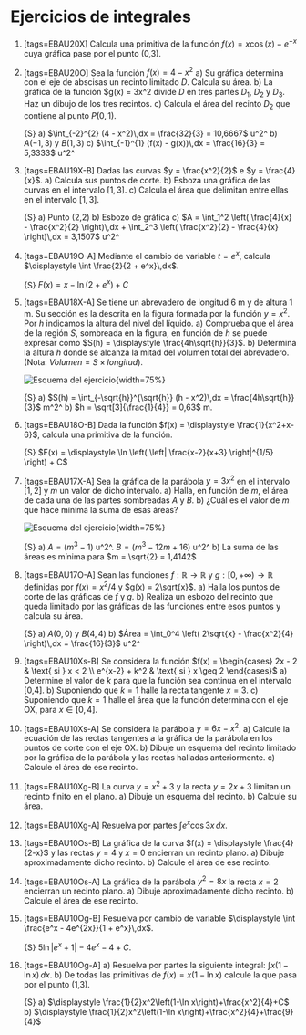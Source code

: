 # Ejercicios de integrales

1.  [tags=EBAU20X] Calcula una primitiva de la función $f(x) = x \cos (x) - e^{-x}$ cuya gráfica pase por el punto (0,3).

1.  [tags=EBAU20O] Sea la función $f(x) = 4-x^2$
    a)  Su gráfica determina con el eje de abscisas un recinto limitado $D$. Calcula su área.
    b)  La gráfica de la función $g(x) = 3x^2 divide $D$ en tres partes $D_1$, $D_2$ y $D_3$. Haz un dibujo de los tres recintos.
    c)  Calcula el área del recinto $D_2$ que contiene al punto $P(0,1)$.

    {S}
    a)  $\int_{-2}^{2} (4 - x^2)\,dx = \frac{32}{3} = 10,6667$ u^2^
    b)  $A(-1,3)$ y $B(1,3)$
    c)  $\int_{-1}^{1} (f(x) - g(x))\,dx = \frac{16}{3} = 5,3333$ u^2^

1.  [tags=EBAU19X-B] Dadas las curvas $y = \frac{x^2}{2}$ e  $y = \frac{4}{x}$.
    a)  Calcula sus puntos de corte.
    b)  Esboza una gráfica de las curvas en el intervalo $[1,3]$.
    c)  Calcula el área que delimitan entre ellas en el intervalo  $[1,3]$.

    {S}
    a)  Punto (2,2)
    b)  Esbozo de gráfica
    c)  $A = \int_1^2 \left( \frac{4}{x} - \frac{x^2}{2} \right)\,dx + \int_2^3 \left( \frac{x^2}{2} - \frac{4}{x} \right)\,dx = 3,1507$ u^2^

1.  [tags=EBAU19O-A] Mediante el cambio de variable $t = e^x$, calcula $\displaystyle \int \frac{2}{2 + e^x}\,dx$.

    {S} $F(x) = x - \ln (2 + e^x) + C$

1.  [tags=EBAU18X-A] Se tiene un abrevadero de longitud 6 m y de altura 1 m. Su sección es la descrita en la figura formada por la función $y = x^2$. Por $h$ indicamos la altura del nivel del líquido.
    a)  Comprueba que el área de la región $S$, sombreada en la figura, en función de $h$ se puede expresar como $S(h) = \displaystyle \frac{4h\sqrt{h}}{3}$.
    b)  Determina la altura $h$ donde se alcanza la mitad del volumen total del abrevadero. (Nota: $Volumen = S \times longitud$).

    ![Esquema del ejercicio](./img/EBAU18X-A2.jpg){width=75%}

    {S}
    a)  $S(h) = \int_{-\sqrt{h}}^{\sqrt{h}} (h - x^2)\,dx = \frac{4h\sqrt{h}}{3}$ m^2^
    b)  $h = \sqrt[3]{\frac{1}{4}} = 0,63$ m.

1.  [tags=EBAU18O-B] Dada la función $f(x) = \displaystyle \frac{1}{x^2+x-6}$, calcula una primitiva de la función.

    {S} $F(x) = \displaystyle \ln \left( \left| \frac{x-2}{x+3} \right|^{1/5} \right) + C$

1.  [tags=EBAU17X-A] Sea la gráfica de la parábola $y = 3x^2$ en el intervalo $[1,2]$ y $m$ un valor de dicho intervalo.
    a)  Halla, en función de $m$, el área de cada una de las partes sombreadas $A$ y $B$.
    b)  ¿Cuál es el valor de $m$ que hace mínima la suma de esas áreas?

    ![Esquema del ejercicio](./img/EBAU17X-A2.jpg){width=75%}

    {S}
    a)  $A = (m^3 - 1)$ u^2^. $B = (m^3 - 12m + 16)$ u^2^
    b)  La suma de las áreas es mínima para $m = \sqrt{2} = 1,4142$

1.  [tags=EBAU17O-A] Sean las funciones $f:\mathbb{R} \longrightarrow \mathbb{R}$ y $g: [0,+\infty) \longrightarrow \mathbb{R}$ definidas por $f(x) = x^2/4$ y $g(x) = 2\sqrt{x}$.
    a)  Halla los puntos de corte de las gráficas de $f$ y $g$.
    b)  Realiza un esbozo del recinto que queda limitado por las gráficas de las funciones entre esos puntos y calcula su área.

    {S}
    a)  $A(0,0)$ y $B(4,4)$
    b)  $Área = \int_0^4 \left( 2\sqrt{x} - \frac{x^2}{4} \right)\,dx = \frac{16}{3}$ u^2^

1.  [tags=EBAU10Xs-B] Se considera la función $f(x) = \begin{cases}
        2x - 2          & \text{ si } x < 2 \\
        e^{x-2} + k^2   & \text{ si } x \geq 2
    \end{cases}$
    a)  Determine el valor de $k$ para que la función sea continua en el intervalo [0,4].
    b)  Suponiendo que $k = 1$ halle la recta tangente $x = 3$.
    c)  Suponiendo que $k = 1$ halle el área que la función determina con el eje OX, para $x \in [0,4]$.

1.  [tags=EBAU10Xs-A] Se considera la parábola $y = 6x -x^2$.
    a)  Calcule la ecuación de las rectas tangentes a la gráfica de la parábola en los puntos de corte con el eje OX.
    b)  Dibuje un esquema del recinto limitado por la gráfica de la parábola y las rectas halladas anteriormente. 
    c)  Calcule el área de ese recinto.

1.  [tags=EBAU10Xg-B] La curva $y = x^2 + 3$ y la recta $y = 2x + 3$ limitan un recinto finito en el plano.
    a)  Dibuje un esquema del recinto.
    b)  Calcule su área.

1.  [tags=EBAU10Xg-A] Resuelva por partes $\displaystyle \int e^x \cos 3x\,dx$.

1.  [tags=EBAU10Os-B] La gráfica de la curva $f(x) = \displaystyle \frac{4}{2-x}$ y las rectas $y = 4$ y $x = 0$ encierran un recinto plano.
    a)  Dibuje aproximadamente dicho recinto.
    b)  Calcule el área de ese recinto.

1.  [tags=EBAU10Os-A] La gráfica de la parábola $y^2 = 8x$ la recta $x = 2$ encierran un recinto plano.
    a)  Dibuje aproximadamente dicho recinto.
    b)  Calcule el área de ese recinto.

1.  [tags=EBAU10Og-B] Resuelva por cambio de variable $\displaystyle \int \frac{e^x - 4e^{2x}}{1 + e^x}\,dx$.

    {S} $5\ln \left|e^x+1\right|-4e^x-4+C$.

1.  [tags=EBAU10Og-A]
    a)  Resuelva por partes la siguiente integral: $\displaystyle \int x (1 - \ln x)\,dx$.
    b)  De todas las primitivas de $f(x) = x (1 - \ln x)$ calcule la que pasa por el punto (1,3).

    {S}
    a)  $\displaystyle \frac{1}{2}x^2\left(1-\ln x\right)+\frac{x^2}{4}+C$
    b)  $\displaystyle \frac{1}{2}x^2\left(1-\ln x\right)+\frac{x^2}{4}+\frac{9}{4}$